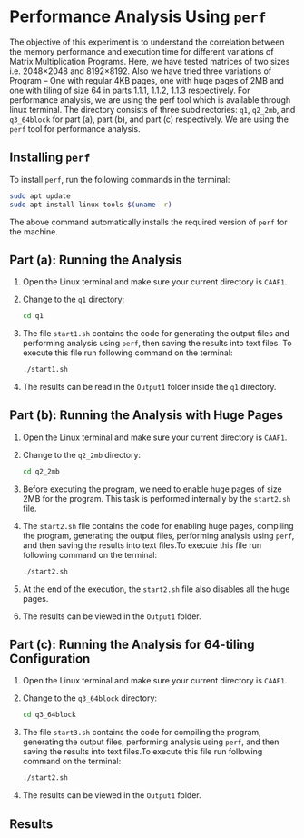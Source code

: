 
# Performance Analysis Using `perf`
The objective of this experiment is to understand the correlation between the memory performance and execution
time for different variations of Matrix Multiplication Programs. Here, we have tested matrices of two sizes i.e.
2048×2048 and 8192×8192. Also we have tried three variations of Program – One with regular 4KB pages, one
with huge pages of 2MB and one with tiling of size 64 in parts 1.1.1, 1.1.2, 1.1.3 respectively. For performance
analysis, we are using the perf tool which is available through linux terminal. 
The directory consists of three subdirectories: `q1`, `q2_2mb`, and `q3_64block` for part (a), part (b), and part (c) respectively. We are using the `perf` tool for performance analysis.

## Installing `perf`

To install `perf`, run the following commands in the terminal:

```bash
sudo apt update
sudo apt install linux-tools-$(uname -r)
```

The above command automatically installs the required version of `perf` for the machine.

## Part (a): Running the Analysis

1. Open the Linux terminal and make sure your current directory is `CAAF1`.
2. Change to the `q1` directory:
   
   ```bash
   cd q1
   ```

3. The file `start1.sh` contains the code for generating the output files and performing analysis using `perf`, then saving the results into text files. To execute this file run following command on the terminal:
   ```bash
   ./start1.sh
   ```
4. The results can be read in the `Output1` folder inside the `q1` directory.

## Part (b): Running the Analysis with Huge Pages

1. Open the Linux terminal and make sure your current directory is `CAAF1`.
2. Change to the `q2_2mb` directory:
   
   ```bash
   cd q2_2mb
   ```

3. Before executing the program, we need to enable huge pages of size 2MB for the program. This task is performed internally by the `start2.sh` file.
4. The `start2.sh` file contains the code for enabling huge pages, compiling the program, generating the output files, performing analysis using `perf`, and then saving the results into text files.To execute this file run following command on the terminal:
   ```bash
   ./start2.sh
   ```
5. At the end of the execution, the `start2.sh` file also disables all the huge pages.
6. The results can be viewed in the `Output1` folder.

## Part (c): Running the Analysis for 64-tiling Configuration

1. Open the Linux terminal and make sure your current directory is `CAAF1`.
2. Change to the `q3_64block` directory:
   
   ```bash
   cd q3_64block
   ```

3. The file `start3.sh` contains the code for compiling the program, generating the output files, performing analysis using `perf`, and then saving the results into text files.To execute this file run following command on the terminal:
   ```bash
   ./start2.sh
   ```
4. The results can be viewed in the `Output1` folder.

## Results







